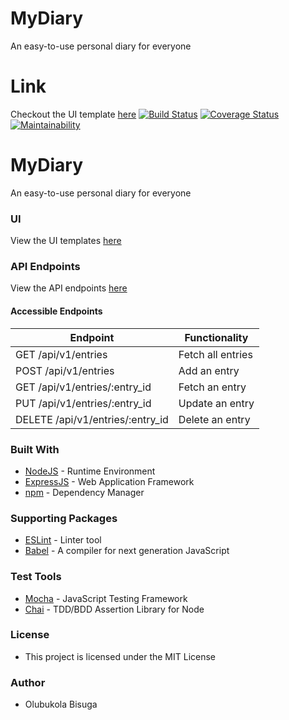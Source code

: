 # MyDiary
An easy-to-use personal diary for everyone

# Link
Checkout the UI template [here](https://bukolabisuga.github.io/MyDiary/UI)
[![Build Status](https://travis-ci.org/bukolabisuga/MyDiary.svg?branch=server)](https://travis-ci.org/bukolabisuga/MyDiary)
[![Coverage Status](https://coveralls.io/repos/github/bukolabisuga/MyDiary/badge.svg?branch=server)](https://coveralls.io/github/bukolabisuga/MyDiary?branch=server)
[![Maintainability](https://api.codeclimate.com/v1/badges/ddf57478118bb28bff13/maintainability)](https://codeclimate.com/github/bukolabisuga/MyDiary/maintainability)

# MyDiary
An easy-to-use personal diary for everyone

### UI
View the UI templates [here](https://bukolabisuga.github.io/MyDiary/UI)

### API Endpoints
View the API endpoints [here](http://mydiaryy.herokuapp.com)
#### Accessible Endpoints
| Endpoint                              | Functionality                                     |
| ------------------------------------- | ------------------------------------------------- |
| GET    /api/v1/entries                | Fetch all entries                                 |
| POST   /api/v1/entries                | Add an entry                                      |
| GET    /api/v1/entries/:entry_id      | Fetch an entry                                    |
| PUT    /api/v1/entries/:entry_id      | Update an entry                                   |
| DELETE /api/v1/entries/:entry_id      | Delete an entry                                   |


### Built With
* [NodeJS](https://nodejs.org) - Runtime Environment
* [ExpressJS](https://expressjs.com/en/api.html) - Web Application Framework
* [npm](https://www.npm.com) - Dependency Manager

### Supporting Packages
* [ESLint](https://eslint.org) - Linter tool 
* [Babel](https://babel.io) - A compiler for next generation JavaScript

### Test Tools
* [Mocha](https://mochajs.org) - JavaScript Testing Framework
* [Chai](https://chaijs.com) - TDD/BDD Assertion Library for Node

### License
* This project is licensed under the MIT License

### Author
* Olubukola Bisuga
